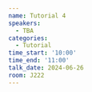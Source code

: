 ```yaml
---
name: Tutorial 4
speakers:
  - TBA
categories:
  - Tutorial
time_start: '10:00'
time_end: '11:00'
talk_date: 2024-06-26
room: J222
---
```


